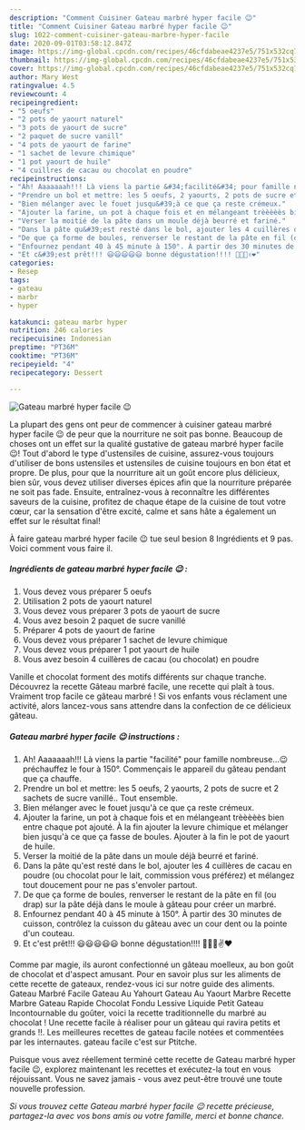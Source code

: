 ```yaml
---
description: "Comment Cuisiner Gateau marbré hyper facile 😉"
title: "Comment Cuisiner Gateau marbré hyper facile 😉"
slug: 1022-comment-cuisiner-gateau-marbre-hyper-facile
date: 2020-09-01T03:58:12.847Z
image: https://img-global.cpcdn.com/recipes/46cfdabeae4237e5/751x532cq70/gateau-marbre-hyper-facile-😉-photo-principale-de-la-recette.jpg
thumbnail: https://img-global.cpcdn.com/recipes/46cfdabeae4237e5/751x532cq70/gateau-marbre-hyper-facile-😉-photo-principale-de-la-recette.jpg
cover: https://img-global.cpcdn.com/recipes/46cfdabeae4237e5/751x532cq70/gateau-marbre-hyper-facile-😉-photo-principale-de-la-recette.jpg
author: Mary West
ratingvalue: 4.5
reviewcount: 4
recipeingredient:
- "5 oeufs"
- "2 pots de yaourt naturel"
- "3 pots de yaourt de sucre"
- "2 paquet de sucre vanill"
- "4 pots de yaourt de farine"
- "1 sachet de levure chimique"
- "1 pot yaourt de huile"
- "4 cuillres de cacau ou chocolat en poudre"
recipeinstructions:
- "Ah! Aaaaaaah!!! Là viens la partie &#34;facilité&#34; pour famille nombreuse...😉 préchauffez le four à 150°. Commençais le appareil du gâteau pendant que ça chauffe."
- "Prendre un bol et mettre: les 5 oeufs, 2 yaourts, 2 pots de sucre et 2 sachets de sucre vanillé.. Tout ensemble."
- "Bien mélanger avec le fouet jusqu&#39;à ce que ça reste crémeux."
- "Ajouter la farine, un pot à chaque fois et en mélangeant trèèèèès bien entre chaque pot ajouté. À la fin ajouter la levure chimique et mélanger bien jusqu&#39;à ce que ça fasse de boules. Ajouter à la fin le pot de yaourt de huile."
- "Verser la moitié de la pâte dans un moule déjà beurré et fariné."
- "Dans la pâte qu&#39;est resté dans le bol, ajouter les 4 cuillères de cacau en poudre (ou chocolat pour le lait, commission vous préférez) et mélangez tout doucement pour ne pas s&#39;envoler partout."
- "De que ça forme de boules, renverser le restant de la pâte en fil (ou drap) sur la pâte déjà dans le moule à gâteau pour créer un marbré."
- "Enfournez pendant 40 à 45 minute à 150°. À partir des 30 minutes de cuisson, contrôlez la cuisson du gâteau avec un cour dent ou la pointe d&#39;un couteau."
- "Et c&#39;est prêt!!! 😃😃😃😃😃 bonne dégustation!!!! 🍰🍫🍩✌❤"
categories:
- Resep
tags:
- gateau
- marbr
- hyper

katakunci: gateau marbr hyper 
nutrition: 246 calories
recipecuisine: Indonesian
preptime: "PT36M"
cooktime: "PT36M"
recipeyield: "4"
recipecategory: Dessert

---
```



![Gateau marbré hyper facile 😉](https://img-global.cpcdn.com/recipes/46cfdabeae4237e5/751x532cq70/gateau-marbre-hyper-facile-😉-photo-principale-de-la-recette.jpg)

La plupart des gens ont peur de commencer à cuisiner gateau marbré hyper facile 😉 de peur que la nourriture ne soit pas bonne. Beaucoup de choses ont un effet sur la qualité gustative de gateau marbré hyper facile 😉! Tout d'abord le type d'ustensiles de cuisine, assurez-vous toujours d'utiliser de bons ustensiles et ustensiles de cuisine toujours en bon état et propre. De plus, pour que la nourriture ait un goût encore plus délicieux, bien sûr, vous devez utiliser diverses épices afin que la nourriture préparée ne soit pas fade. Ensuite, entraînez-vous à reconnaître les différentes saveurs de la cuisine, profitez de chaque étape de la cuisine de tout votre cœur, car la sensation d'être excité, calme et sans hâte a également un effet sur le résultat final!

<!--inarticleads1-->

À faire gateau marbré hyper facile 😉 tue seul besion 8 Ingrédients et 9 pas. Voici comment vous faire il.

##### Ingrédients de gateau marbré hyper facile 😉 :

1. Vous devez vous préparer 5 oeufs
1. Utilisation 2 pots de yaourt naturel
1. Vous devez vous préparer 3 pots de yaourt de sucre
1. Vous avez besoin 2 paquet de sucre vanillé
1. Préparer 4 pots de yaourt de farine
1. Vous devez vous préparer 1 sachet de levure chimique
1. Vous devez vous préparer 1 pot yaourt de huile
1. Vous avez besoin 4 cuillères de cacau (ou chocolat) en poudre


Vanille et chocolat forment des motifs différents sur chaque tranche. Découvrez la recette Gâteau marbré facile, une recette qui plaît à tous. Vraiment trop facile ce gâteau marbré ! Si vos enfants vous réclament une activité, alors lancez-vous sans attendre dans la confection de ce délicieux gâteau. 

<!--inarticleads2-->

##### Gateau marbré hyper facile 😉 instructions :

1. Ah! Aaaaaaah!!! Là viens la partie &#34;facilité&#34; pour famille nombreuse...😉 préchauffez le four à 150°. Commençais le appareil du gâteau pendant que ça chauffe.
1. Prendre un bol et mettre: les 5 oeufs, 2 yaourts, 2 pots de sucre et 2 sachets de sucre vanillé.. Tout ensemble.
1. Bien mélanger avec le fouet jusqu&#39;à ce que ça reste crémeux.
1. Ajouter la farine, un pot à chaque fois et en mélangeant trèèèèès bien entre chaque pot ajouté. À la fin ajouter la levure chimique et mélanger bien jusqu&#39;à ce que ça fasse de boules. Ajouter à la fin le pot de yaourt de huile.
1. Verser la moitié de la pâte dans un moule déjà beurré et fariné.
1. Dans la pâte qu&#39;est resté dans le bol, ajouter les 4 cuillères de cacau en poudre (ou chocolat pour le lait, commission vous préférez) et mélangez tout doucement pour ne pas s&#39;envoler partout.
1. De que ça forme de boules, renverser le restant de la pâte en fil (ou drap) sur la pâte déjà dans le moule à gâteau pour créer un marbré.
1. Enfournez pendant 40 à 45 minute à 150°. À partir des 30 minutes de cuisson, contrôlez la cuisson du gâteau avec un cour dent ou la pointe d&#39;un couteau.
1. Et c&#39;est prêt!!! 😃😃😃😃😃 bonne dégustation!!!! 🍰🍫🍩✌❤


Comme par magie, ils auront confectionné un gâteau moelleux, au bon goût de chocolat et d&#39;aspect amusant. Pour en savoir plus sur les aliments de cette recette de gateaux, rendez-vous ici sur notre guide des aliments. Gateau Marbré Facile Gateau Au Yahourt Gateau Au Yaourt Marbre Recette Marbre Gateau Rapide Chocolat Fondu Lessive Liquide Petit Gateau Incontournable du goûter, voici la recette traditionnelle du marbré au chocolat ! Une recette facile à réaliser pour un gâteau qui ravira petits et grands !!. Les meilleures recettes de gateau facile notées et commentées par les internautes. gateau facile c&#39;est sur Ptitche. 

<!--inarticleads1-->

<p>
Puisque vous avez réellement terminé cette recette de Gateau marbré hyper facile 😉, explorez maintenant les recettes et exécutez-la tout en vous réjouissant. Vous ne savez jamais - vous avez peut-être trouvé une toute nouvelle profession.
</p>

<p>
<i>Si vous trouvez cette Gateau marbré hyper facile 😉 recette précieuse, partagez-la avec vos bons amis ou votre famille, merci et bonne chance.</i>
</p>

